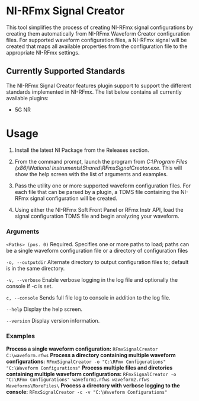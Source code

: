 # NI-RFmx Signal Creator

This tool simplifies the process of creating NI-RFmx signal configurations by creating them automatically from NI-RFmx Waveform Creator configuration files. For supported waveform configuration files, a NI-RFmx signal will be created that maps all available properties from the configuration file to the appropriate NI-RFmx settings.

## Currently Supported Standards

The NI-RFmx Signal Creator features plugin support to support the different standards implemented in NI-RFmx. The list below contains all currently available plugins:

- 5G NR

# Usage

1) Install the latest NI Package from the Releases section.

2) From the command prompt, launch the program from *C:\Program Files (x86)\National Instruments\Shared\RFmxSignalCreator.exe*. This will show the help screen with the list of arguments and examples.

3) Pass the utility one or more supported waveform configuration files. For each file that can be parsed by a plugin, a TDMS file containing the NI-RFmx signal configuration will be created.

4) Using either the NI-RFmx Soft Front Panel or RFmx Instr API, load the signal configuration TDMS file and begin analyzing your waveform.



### Arguments

  `<Paths> (pos. 0)`     Required. Specifies one or more paths to load; paths can be a single waveform configuration file
                                          or a directory of configuration files

  `-o, --outputdir`        Alternate directory to output configuration files to; default is in the same directory.

  `-v, --verbose`            Enable verbose logging in the log file and optionally the console if -c is set.

  `c, --console`              Sends full file log to console in addition to the log file.

  `--help`                          Display the help screen.

  `--version`                    Display version information.

### Examples

**Process a single waveform configuration:**
  `RFmxSignalCreator C:\waveform.rfws`
**Process a directory containing multiple waveform configurations:**
  `RFmxSignalCreator -o "C:\RFmx Configurations" "C:\Waveform Configurations"`
**Process multiple files and diretories containing multiple waveform configurations:**
  `RFmxSignalCreator -o "C:\RFmx Configurations" waveform1.rfws waveform2.rfws Waveforms\MoreFiles\`
**Process a directory with verbose logging to the console:**
  `RFmxSignalCreator -c -v "C:\Waveform Configurations"`

